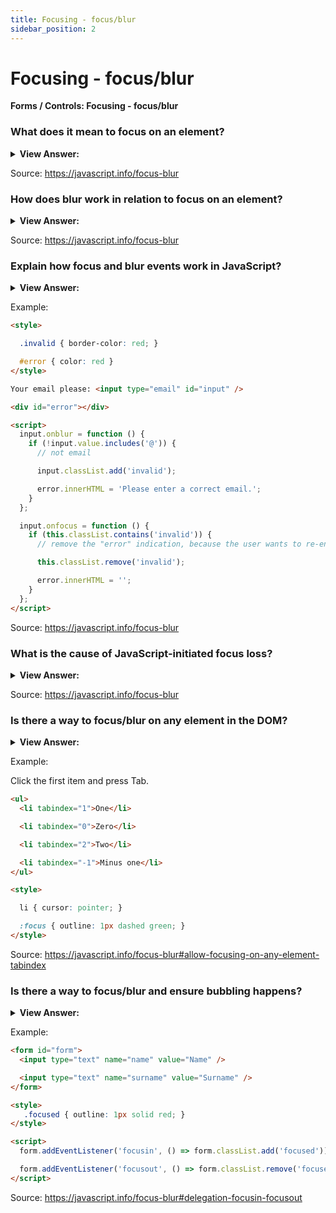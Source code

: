 ```yaml
---
title: Focusing - focus/blur
sidebar_position: 2
---
```


# Focusing - focus/blur

**Forms / Controls: Focusing - focus/blur**

<head>
  <title>Focusing - focus/blur - JavaScript Interview Questions & Answers</title>
  <meta charSet="utf-8" />
</head>

### What does it mean to focus on an element?

<details>
  <summary><strong>View Answer:</strong></summary>
  <div>
  <div><strong>Interview Response:</strong> An element receives the focus when the user either clicks on it or uses the Tab key on the keyboard. There is also an autofocus HTML attribute that puts the focus onto an element by default when a page loads and other means of getting the focus. Focusing on an element generally means: “prepare to accept the data here”, so that is the moment when we can run the code to initialize the required functionality.
    </div>
  </div>
</details>

Source: <https://javascript.info/focus-blur>

### How does blur work in relation to focus on an element?

<details>
  <summary><strong>View Answer:</strong></summary>
  <div>
  <div><strong>Interview Response:</strong> The moment of losing the focus results in a blur. That is when a user clicks somewhere else or presses Tab to go to the next form field, or there are other means as well. Losing the focus generally means: “the data has been entered”, so we can run the code to check it or even to save it to the server and so on.
    </div>
  </div>
</details>

Source: <https://javascript.info/focus-blur>

### Explain how focus and blur events work in JavaScript?

<details>
  <summary><strong>View Answer:</strong></summary>
  <div>
  <div><strong>Interview Response:</strong> The focus event is called on focusing, and blur when the element loses the focus. A common approach is a blur handler checking if a field has been entered correctly after the focus event. You can use the focus handler to hide validation error. Modern HTML allows us to do many validations using input attributes: required, pattern and so on. And sometimes they are just what we need. JavaScript can be used when we want more flexibility. Also we could automatically send the changed value to the server if it’s correct.
    </div>
  </div>
</details>

Example:

```html
<style>

  .invalid { border-color: red; }

  #error { color: red }
</style>

Your email please: <input type="email" id="input" />

<div id="error"></div>

<script>
  input.onblur = function () {
    if (!input.value.includes('@')) {
      // not email

      input.classList.add('invalid');

      error.innerHTML = 'Please enter a correct email.';
    }
  };

  input.onfocus = function () {
    if (this.classList.contains('invalid')) {
      // remove the "error" indication, because the user wants to re-enter something

      this.classList.remove('invalid');

      error.innerHTML = '';
    }
  };
</script>
```

Source: <https://javascript.info/focus-blur>

### What is the cause of JavaScript-initiated focus loss?

<details>
  <summary><strong>View Answer:</strong></summary>
  <div>
  <div><strong>Interview Response:</strong> A focus loss can occur for many reasons. One of them is when the visitor clicks somewhere else. But also, JavaScript itself may cause it. An alert moves focus to itself, so it causes the focus loss at the element (blur event), and when the alert is dismissed, the focus comes back (focus event). If an element is removed from DOM, then it also causes the focus loss. If it is reinserted later, then the focus does not return. These features sometimes cause focus/blur handlers to misbehave – to trigger when they are not needed. The best recipe is to be careful when using these events. If we want to track user-initiated focus-loss, then we should avoid causing it ourselves.
    </div>
  </div>
</details>

Source: <https://javascript.info/focus-blur>

### Is there a way to focus/blur on any element in the DOM?

<details>
  <summary><strong>View Answer:</strong></summary>
  <div>
  <div><strong>Interview Response:</strong> Any element becomes focusable if it has tabindex. The value of the attribute is the order number of the element when Tab (or something like that) is used to switch between them.</div><br />
  <div><strong>Technical Response:</strong> By default, many elements do not support focusing. The list varies a bit between browsers, but one thing is always correct: focus/blur support is guaranteed for elements that a visitor can interact with: &#8249;button&#8250;, &#8249;input&#8250;, &#8249;select&#8250;, &#8249;a&#8250; and so on. On the other hand, elements that exist to format something, such as &#8249;div&#8250;, &#8249;span&#8250;, &#8249;table&#8250; – are unfocusable by default. The method `elem.focus()` doesn’t work on them, and focus/blur events are never triggered. Any element becomes focusable if it has tabindex. The value of the attribute is the order number of the element when Tab (or something like that) is used to switch between them.
  </div>
  </div>
</details>

Example:

Click the first item and press Tab.

```html
<ul>
  <li tabindex="1">One</li>

  <li tabindex="0">Zero</li>

  <li tabindex="2">Two</li>

  <li tabindex="-1">Minus one</li>
</ul>

<style>

  li { cursor: pointer; }

  :focus { outline: 1px dashed green; }
</style>
```

Source: <https://javascript.info/focus-blur#allow-focusing-on-any-element-tabindex>

### Is there a way to focus/blur and ensure bubbling happens?

<details>
  <summary><strong>View Answer:</strong></summary>
  <div>
  <div><strong>Interview Response:</strong> Yes, there are two approaches we can use to ensure bubbling. First, there is a funny historical feature: focus/blur do not bubble up but propagate down on the capturing phase. Second, there are focusin and focusout events – the same as focus/blur, but they bubble. Note that they must be assigned using elem.addEventListener, not on&#8249;event&#8250;.
    </div>
  </div>
</details>

Example:

```html
<form id="form">
  <input type="text" name="name" value="Name" />

  <input type="text" name="surname" value="Surname" />
</form>

<style>
   .focused { outline: 1px solid red; } 
</style>

<script>
  form.addEventListener('focusin', () => form.classList.add('focused'));

  form.addEventListener('focusout', () => form.classList.remove('focused'));
</script>
```

Source: <https://javascript.info/focus-blur#delegation-focusin-focusout>
